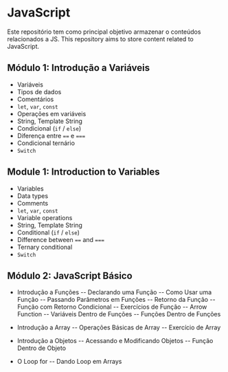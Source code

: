# JavaScript

Este repositório tem como principal objetivo armazenar o conteúdos relacionados a JS.
This repository aims to store content related to JavaScript.

## Módulo 1: Introdução a Variáveis

- Variáveis
- Tipos de dados
- Comentários
- `let`, `var`, `const`
- Operações em variáveis
- String, Template String
- Condicional (`if` / `else`)
- Diferença entre `==` e `===`
- Condicional ternário
- `Switch`


## Module 1: Introduction to Variables

- Variables
- Data types
- Comments
- `let`, `var`, `const`
- Variable operations
- String, Template String
- Conditional (`if` / `else`)
- Difference between `==` and `===`
- Ternary conditional
- `Switch`

## Módulo 2: JavaScript Básico

- Introdução a Funções
-- Declarando uma Função
-- Como Usar uma Função
-- Passando Parâmetros em Funções
-- Retorno da Função
-- Função com Retorno Condicional
-- Exercícios de Função
-- Arrow Function
-- Variáveis Dentro de Funções
-- Funções Dentro de Funções

- Introdução a Array
-- Operações Básicas de Array
-- Exercício de Array

- Introdução a Objetos
-- Acessando e Modificando Objetos
-- Função Dentro de Objeto

- O Loop for
-- Dando Loop em Arrays